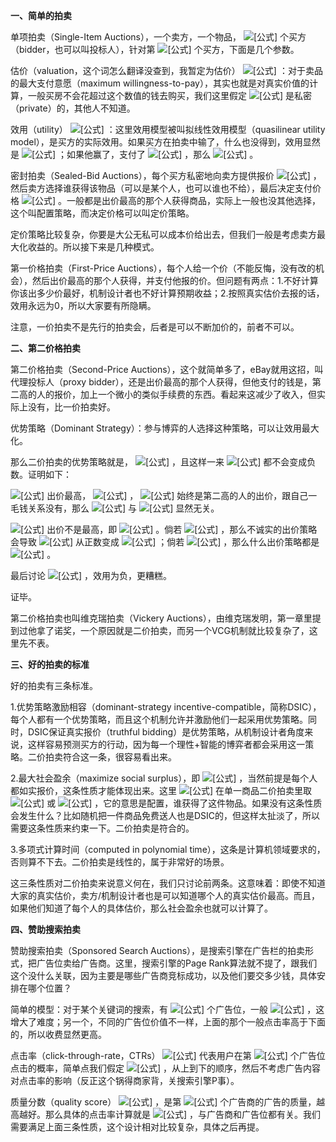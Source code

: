 **一、简单的拍卖**

单项拍卖（Single-Item Auctions），一个卖方，一个物品， ![[公式]](https://www.zhihu.com/equation?tex=n) 个买方（bidder，也可以叫投标人），针对第 ![[公式]](https://www.zhihu.com/equation?tex=i) 个买方，下面是几个参数。

估价（valuation，这个词怎么翻译没查到，我暂定为估价） ![[公式]](https://www.zhihu.com/equation?tex=v_%7Bi%7D) ：对于卖品的最大支付意愿（maximum willingness-to-pay），其实也就是对真实价值的计算，一般买房不会花超过这个数值的钱去购买，我们这里假定 ![[公式]](https://www.zhihu.com/equation?tex=v_%7Bi%7D) 是私密（private）的，其他人不知道。

效用（utility） ![[公式]](https://www.zhihu.com/equation?tex=u_%7Bi%7D) ：这里效用模型被叫拟线性效用模型（quasilinear utility model），是买方的实际效用。如果买方在拍卖中输了，什么也没得到，效用显然是 ![[公式]](https://www.zhihu.com/equation?tex=0) ；如果他赢了，支付了 ![[公式]](https://www.zhihu.com/equation?tex=p) ，那么 ![[公式]](https://www.zhihu.com/equation?tex=u_%7Bi%7D%3Dv_%7Bi%7D-p) 。

密封拍卖（Sealed-Bid Auctions），每个买方私密地向卖方提供报价 ![[公式]](https://www.zhihu.com/equation?tex=b_%7Bi%7D) ，然后卖方选择谁获得该物品（可以是某个人，也可以谁也不给），最后决定支付价格 ![[公式]](https://www.zhihu.com/equation?tex=p) 。一般都是出价最高的那个人获得商品，实际上一般也没其他选择，这个叫配置策略，而决定价格可以叫定价策略。

定价策略比较复杂，你要是大公无私可以成本价给出去，但我们一般是考虑卖方最大化收益的。所以接下来是几种模式。

第一价格拍卖（First-Price Auctions），每个人给一个价（不能反悔，没有改的机会），然后出价最高的那个人获得，并支付他报的价。但问题有两点：1.不好计算你该出多少价最好，机制设计者也不好计算预期收益；2.按照真实估价去报的话，效用永远为0，所以大家要有所隐瞒。

注意，一价拍卖不是先行的拍卖会，后者是可以不断加价的，前者不可以。

**二、第二价格拍卖**

第二价格拍卖（Second-Price Auctions），这个就简单多了，eBay就用这招，叫代理投标人（proxy bidder），还是出价最高的那个人获得，但他支付的钱是，第二高的人的报价，加上一个微小的类似手续费的东西。看起来这减少了收入，但实际上没有，比一价拍卖好。

优势策略（Dominant Strategy）：参与博弈的人选择这种策略，可以让效用最大化。

那么二价拍卖的优势策略就是， ![[公式]](https://www.zhihu.com/equation?tex=b_%7Bi%7D%3Dv_%7Bi%7D) ，且这样一来 ![[公式]](https://www.zhihu.com/equation?tex=u_%7Bi%7D) 都不会变成负数。证明如下：

![[公式]](https://www.zhihu.com/equation?tex=i) 出价最高， ![[公式]](https://www.zhihu.com/equation?tex=u_%7Bi%7D%3Dv_%7Bi%7D-p) ， ![[公式]](https://www.zhihu.com/equation?tex=p) 始终是第二高的人的出价，跟自己一毛钱关系没有，那么 ![[公式]](https://www.zhihu.com/equation?tex=u_%7Bi%7D) 与 ![[公式]](https://www.zhihu.com/equation?tex=b_%7Bi%7D) 显然无关。

![[公式]](https://www.zhihu.com/equation?tex=i) 出价不是最高，即 ![[公式]](https://www.zhihu.com/equation?tex=b_%7Bi%7D%3Cmax%5Cleft%5C%7B+b_%7Bj%7D+%5Cright%5C%7D%2Cj%5Cne+i) 。倘若 ![[公式]](https://www.zhihu.com/equation?tex=v_%7Bi%7D%3Emax%5Cleft%5C%7B+b_%7Bj%7D+%5Cright%5C%7D) ，那么不诚实的出价策略会导致 ![[公式]](https://www.zhihu.com/equation?tex=u_%7Bi%7D) 从正数变成 ![[公式]](https://www.zhihu.com/equation?tex=0) ；倘若 ![[公式]](https://www.zhihu.com/equation?tex=v_%7Bi%7D+%3C+max%5Cleft%5C%7B+b_%7Bj%7D+%5Cright%5C%7D) ，那么什么出价策略都是 ![[公式]](https://www.zhihu.com/equation?tex=0) 。

最后讨论 ![[公式]](https://www.zhihu.com/equation?tex=v_%7Bi%7D%3Cmax%5Cleft%5C%7B+b_%7Bj%7D+%5Cright%5C%7D%3Cb_%7Bi%7D) ，效用为负，更糟糕。

证毕。

第二价格拍卖也叫维克瑞拍卖（Vickery Auctions），由维克瑞发明，第一章里提到过他拿了诺奖，一个原因就是二价拍卖，而另一个VCG机制就比较复杂了，这里先不表。

**三、好的拍卖的标准**

好的拍卖有三条标准。

1.优势策略激励相容（dominant-strategy incentive-compatible，简称DSIC），每个人都有一个优势策略，而且这个机制允许并激励他们一起采用优势策略。同时，DSIC保证真实报价（truthful bidding）是优势策略，从机制设计者角度来说，这样容易预测买方的行动，因为每一个理性+智能的博弈者都会采用这一策略。二价拍卖符合这一条，很容易看出来。

2.最大社会盈余（maximize social surplus），即 ![[公式]](https://www.zhihu.com/equation?tex=max%5Csum_%7Bi%3D1%7D%5E%7Bn%7D%7Bv_%7Bi%7Dx_%7Bi%7D%7D) ，当然前提是每个人都如实报价，这条性质才能体现出来。这里 ![[公式]](https://www.zhihu.com/equation?tex=x_%7Bi%7D) 在单一商品二价拍卖里取 ![[公式]](https://www.zhihu.com/equation?tex=1) 或 ![[公式]](https://www.zhihu.com/equation?tex=0) ，它的意思是配置，谁获得了这件物品。如果没有这条性质会发生什么？比如随机把一件商品免费送人也是DSIC的，但这样太扯淡了，所以需要这条性质来约束一下。二价拍卖是符合的。

3.多项式计算时间（computed in polynomial time），这条是计算机领域要求的，否则算不下去。二价拍卖是线性的，属于非常好的场景。

这三条性质对二价拍卖来说意义何在，我们只讨论前两条。这意味着：即使不知道大家的真实估价，卖方/机制设计者也是可以知道哪个人的真实估价最高。而且，如果他们知道了每个人的具体估价，那么社会盈余也就可以计算了。

**四、赞助搜索拍卖**

赞助搜索拍卖（Sponsored Search Auctions），是搜索引擎在广告栏的拍卖形式，把广告位卖给广告商。这里，搜索引擎的Page Rank算法就不提了，跟我们这个没什么关联，因为主要是哪些广告商竞标成功，以及他们要交多少钱，具体安排在哪个位置？

简单的模型：对于某个关键词的搜索，有 ![[公式]](https://www.zhihu.com/equation?tex=k) 个广告位，一般 ![[公式]](https://www.zhihu.com/equation?tex=k%3E1) ，这增大了难度；另一个，不同的广告位价值不一样，上面的那个一般点击率高于下面的，所以收费显然更高。

点击率（click-through-rate，CTRs） ![[公式]](https://www.zhihu.com/equation?tex=%5Calpha_%7Bj%7D) 代表用户在第 ![[公式]](https://www.zhihu.com/equation?tex=j) 个广告位点击的概率，简单点我们假定 ![[公式]](https://www.zhihu.com/equation?tex=%5Calpha_%7B1%7D%5Cgeq%5Calpha_%7B2%7D%5Cgeq...%5Cgeq%5Calpha_%7Bk%7D) ，从上到下的顺序，然后不考虑广告内容对点击率的影响（反正这个锅得商家背，关搜索引擎P事）。

质量分数（quality score） ![[公式]](https://www.zhihu.com/equation?tex=%5Cbeta_%7Bi%7D) ，是第 ![[公式]](https://www.zhihu.com/equation?tex=i) 个广告商的广告的质量，越高越好。那么具体的点击率计算就是 ![[公式]](https://www.zhihu.com/equation?tex=%5Cbeta_%7Bi%7D%5Calpha_%7Bj%7D) ，与广告商和广告位都有关。我们需要满足上面三条性质，这个设计相对比较复杂，具体之后再提。